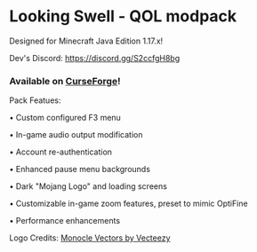 # Looking Swell - QOL modpack
Designed for Minecraft Java Edition 1.17.x!

Dev's Discord: https://discord.gg/S2ccfgH8bg

### Available on [CurseForge](https://www.curseforge.com/minecraft/modpacks/looking-swell)!
Pack Featues:

• Custom configured F3 menu

• In-game audio output modification

• Account re-authentication

• Enhanced pause menu backgrounds

• Dark "Mojang Logo" and loading screens

• Customizable in-game zoom features, preset to mimic OptiFine

• Performance enhancements 


Logo Credits:
[Monocle Vectors by Vecteezy](https://www.vecteezy.com/free-vector/monocle)
